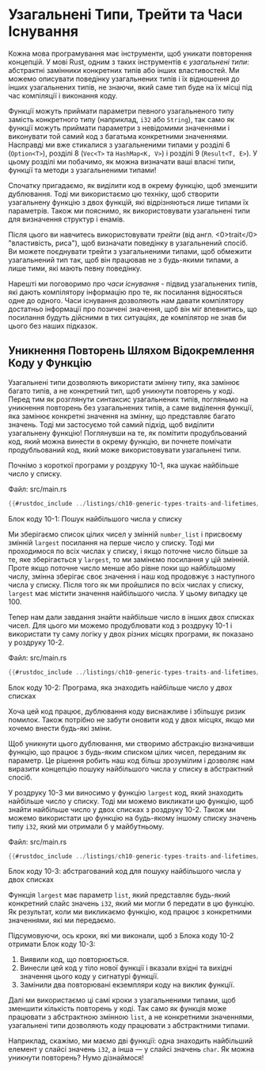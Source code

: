 # Узагальнені Типи, Трейти та Часи Існування

Кожна мова програмування має інструменти, щоб уникати повторення концепцій. У мові Rust, одним з таких інструментів є *узагальнені типи*: абстрактні замінники конкретних типів або інших властивостей. Ми можемо описувати поведінку узагальнених типів і їх відношення до інших узагальнених типів, не знаючи, який саме тип буде на їх місці під час компіляції і виконання коду.

Функції можуть приймати параметри певного узагальненого типу замість конкретного типу (наприклад, `i32` або `String`), так само як функції можуть приймати параметри з невідомими значеннями і виконувати той самий код з багатьма конкретними значеннями. Насправді ми вже стикалися з узагальненими типами у розділі 6 (`Option<T>`), розділі 8 (`Vec<T>` та `HashMap<K, V>`) і розділі 9 (`Result<T, E>`). У цьому розділі ми побачимо, як можна визначати ваші власні типи, функції та методи з узагальненими типами!

Спочатку пригадаємо, як виділити код в окрему функцію, щоб зменшити дублювання. Тоді ми використаємо цю техніку, щоб створити узагальнену функцію з двох функцій, які відрізняються лише типами їх параметрів. Також ми пояснимо, як використовувати узагальнені типи для визначення структур і енамів.

Після цього ви навчитесь використовувати *трейти* (від англ. <0>trait</0> "властивість, риса"), щоб визначати поведінку в узагальнений спосіб. Ви можете поєднувати трейти з узагальненими типами, щоб обмежити узагальнений тип так, щоб він працював не з будь-якими типами, а лише тими, які мають певну поведінку.

Нарешті ми поговоримо про *часи існування* - підвид узагальнених типів, які дають компілятору інформацію про те, як посилання відносяться одне до одного. Часи існування дозволяють нам давати компілятору достатньо інформації про позичені значення, щоб він міг впевнитись, що посилання будуть дійсними в тих ситуаціях, де компілятор не знав би цього без наших підказок.

## Уникнення Повторень Шляхом Відокремлення Коду у Функцію

Узагальнені типи дозволяють використати змінну типу, яка замінює багато типів, а не конкретний тип, щоб уникнути повторень у коді. Перед тим як розглянути синтаксис узагальнених типів, погляньмо на уникнення повторень без узагальнених типів, а саме виділення функції, яка замінює конкретні значення на змінну, що представляє багато значень. Тоді ми застосуємо той самий підхід, щоб виділити узагальнену функцію! Поглянувши на те, як помітити продубльований код, який можна винести в окрему функцію, ви почнете помічати продубльований код, який може використовувати узагальнені типи.

Почнімо з короткої програми у роздруку 10-1, яка шукає найбільше число у списку.

<span class="filename">Файл: src/main.rs</span>

```rust
{{#rustdoc_include ../listings/ch10-generic-types-traits-and-lifetimes/listing-10-01/src/main.rs:here}}
```


<span class="caption">Блок коду 10-1: Пошук найбільшого числа у списку</span>

Ми зберігаємо список цілих чисел у змінній `number_list` і присвоєму змінній `largest` посилання на перше число у списку. Тоді ми проходимося по всіх числах у списку, і якщо поточне число більше за те, яке зберігається у `largest`, то ми замінємо посилання у цій змінній. Проте якщо поточне число менше або рівне поки що найбільшому числу, змінна зберігає своє значення і наш код продовжує з наступного числа у списку. Після того як ми пройшлися по всіх числах у списку, `largest` має містити значення найбільшого числа. У цьому випадку це 100.

Тепер нам дали завдання знайти найбільше число в інших двох списках чисел. Для цього ми можемо продублювати код з роздруку 10-1 і використати ту саму логіку у двох різних місцях програми, як показано у роздруку 10-2.

<span class="filename">Файл: src/main.rs</span>

```rust
{{#rustdoc_include ../listings/ch10-generic-types-traits-and-lifetimes/listing-10-02/src/main.rs}}
```


<span class="caption">Блок коду 10-2: Програма, яка знаходить найбільше число у *двох* списках</span>

Хоча цей код працює, дублювання коду виснажливе і збільшує ризик помилок. Також потрібно не забути оновити код у двох місцях, якщо ми хочемо внести будь-які зміни.

Щоб уникнути цього дублювання, ми створимо абстракцію визначивши функцію, що працює з будь-яким списком цілих чисел, переданим як параметр. Це рішення робить наш код більш зрозумілим і дозволяє нам виразити концепцію пошуку найбільшого числа у списку в абстрактний спосіб.

У роздруку 10-3 ми виносимо у функцію `largest` код, який знаходить найбільше число у списку. Тоді ми можемо викликати цю функцію, щоб знайти найбільше число у двох списках з роздруку 10-2. Також ми можемо використати цю функцію на будь-якому іншому списку значень типу `i32`, який ми отримали б у майбутньому.

<span class="filename">Файл: src/main.rs</span>

```rust
{{#rustdoc_include ../listings/ch10-generic-types-traits-and-lifetimes/listing-10-03/src/main.rs:here}}
```


<span class="caption">Блок коду 10-3: абстрагований код для пошуку найбільшого числа у двох списках</span>

Функція `largest` має параметр `list`, який представляє будь-який конкретний слайс значень `i32`, який ми могли б передати в цю функцію. Як результат, коли ми викликаємо функцію, код працює з конкретними значеннями, які ми передаємо.

Підсумовуючи, ось кроки, які ми виконали, щоб з Блока коду 10-2 отримати Блок коду 10-3:

1. Виявили код, що повторюється.
2. Винесли цей код у тіло нової функції і вказали вхідні та вихідні значення цього коду у сигнатурі функції.
3. Замінили два повторювані екземпляри коду на виклик функції.

Далі ми використаємо ці самі кроки з узагальненими типами, щоб зменшити кількість повторень у коді. Так само як функція може працювати з абстрактною змінною `list`, а не конкретними значеннями, узагальнені типи дозволяють коду працювати з абстрактними типами.

Наприклад, скажімо, ми маємо дві функції: одна знаходить найбільший елемент у слайсі значень `i32`, а інша — у слайсі значень `char`. Як можна уникнути повторень? Нумо дізнаймося!
